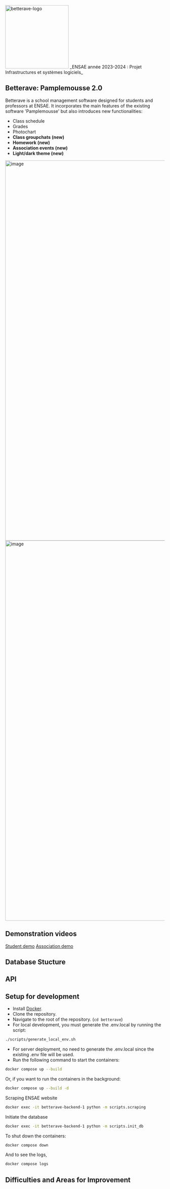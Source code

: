 <img src="https://github.com/thomktz/betterave/assets/82711723/4649d8fd-837b-4be4-93c5-6212d36d7d88" width="200" height="200" alt="betterave-logo">
_ENSAE année 2023-2024 : Projet Infrastructures et systèmes logiciels_ 

## **Better**ave: Pamplemousse 2.0

Betterave is a school management software designed for students and professors at ENSAE. It incorporates the main features of the existing software 'Pamplemousse' but also introduces new functionalities:
- Class schedule  
- Grades
- Photochart 
- **Class groupchats (new)**
- **Homework (new)**
- **Association events (new)**
- **Light/dark theme (new)**



<img width="1200" alt="image" src="https://github.com/thomktz/betterave/assets/60552083/353cdd6b-93d0-4354-9c99-0f1bbd496da7">
<img width="1200" alt="image" src="https://github.com/thomktz/betterave/assets/60552083/fc2ca296-6561-4ae6-9f07-64ac2f41b01e">


## Demonstration videos

[Student demo](https://www.youtube.com/watch?v=zZC0X2hOou0)
[Association demo](https://www.youtube.com/watch?v=YLPqCE9lRXs&feature=youtu.be)


## Database Stucture

## API

## Setup for development

- Install [Docker](https://docs.docker.com/get-docker/).
- Clone the repository.
- Navigate to the root of the repository. (`cd betterave`)
- For local development, you must generate the .env.local by running the script:

```bash
./scripts/generate_local_env.sh
```

- For server deployment, no need to generate the .env.local since the existing .env file will be used.
- Run the following command to start the containers:

```bash
docker compose up --build
```

Or, if you want to run the containers in the background:

```bash
docker compose up --build -d
```

Scraping ENSAE website
```bash
docker exec -it betterave-backend-1 python -m scripts.scraping
```

Initiate the database
```bash
docker exec -it betterave-backend-1 python -m scripts.init_db
```

To shut down the containers:

```bash
docker compose down
```

And to see the logs,

```bash
docker compose logs
```
## Difficulties and Areas for Improvement
